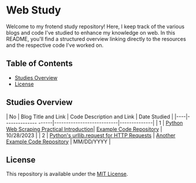 # Web Study

Welcome to my frotend study repository! Here, I keep track of the various blogs and code I've studied to enhance my knowledge on web. In this README, you'll find a structured overview linking directly to the resources and the respective code I've worked on.

## Table of Contents

- [Studies Overview](#studies-overview)
- [License](#license)

## Studies Overview

| No | Blog Title and Link | Code Description and Link | Date Studied |
|----|-------------- ------|---------------------------|--------------|
| 1  | [Python Web Scraping Practical Introduction](https://realpython.com/python-web-scraping-practical-introduction/)| [Example Code Repository](http://examplecode.com) | 10/28/2023 |
| 2  | [Python's urllib.request for HTTP Requests](https://realpython.com/urllib-request/)   | [Another Example Code Repository](http://anotherexamplecode.com) | MM/DD/YYYY   |


## License

This repository is available under the [MIT License](LICENSE).

